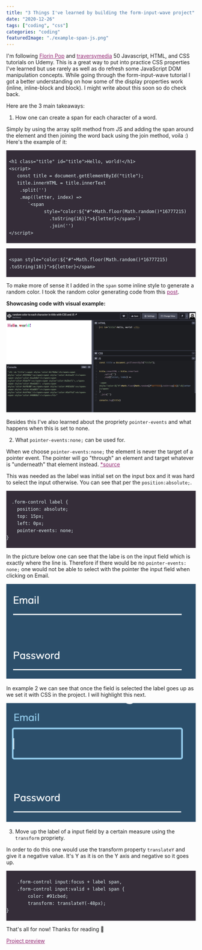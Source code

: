 ```yaml
---
title: "3 Things I've learned by building the form-input-wave project"
date: "2020-12-26"
tags: ["coding", "css"]
categories: "coding"
featuredImage: "./example-span-js.png"
---
```


I'm following <a style="color: #942874; text-decoration:underline" target="blank" href="https://twitter.com/florinpop1705">Florin Pop</a> and <a style="color: #942874; text-decoration:underline" target="blank" href="https://twitter.com/traversymedia">traversymedia</a> 50 Javascript, HTML, and CSS tutorials on Udemy. This is a great way to put into practice CSS properties I've learned but use rarely as well as do refresh some JavaScript DOM manipulation concepts.
While going through the form-input-wave tutorial I got a better understanding on how some of the display properties work (inline, inline-block and block). I might write about this soon so do check back.

Here are the 3 main takeaways:

1. How one can create a span for each character of a word.

Simply by using the array split method from JS and adding the span around the element and then joining the word back using the join method, voila :) Here's the example of it:

<pre class="line-numbers" style="background: #352d39; color:#e3f4f5; font-family: Open Sans,sans-serif;">
  <code class="language-markdown">
 &lt;h1 class="title" id="title"&gt;Hello, world!&lt;/h1&gt;  
 &lt;script&gt;
    const title = document.getElementById("title");
	title.innerHTML = title.innerText
     .split('')
     .map((letter, index) => 
  		`&lt;span 
              style="color:${"#"+Math.floor(Math.random()*16777215)
                .toString(16)}"&gt;${letter}&lt;/span&gt;`)
 			    .join('')
 &lt;/script&gt;
  </code>
</pre>

<pre class="line-numbers" style="width:100%; background: #352d39; color:#e3f4f5; font-family: Open Sans,sans-serif;">
  <code class="language-markdown">
 &lt;span style="color:${"#"+Math.floor(Math.random()*16777215)
 .toString(16)}"&gt;${letter}&lt;/span&gt;
  </code>
</pre>

To make more of sense it I added in the `span` some inline style to generate a random color. I took the random color generating code from this <a style="color: #942874; text-decoration:underline" target="blank" href="https://dev.to/akhil_001/generating-random-color-with-single-line-of-js-code-fhj">post</a>.

<b>Showcasing code with visual example:</b>

![Code with the example and visual side](./example-span-js.png)

Besides this I've also learned about the propriety `pointer-events` and what happens when this is set to none.

2. What `pointer-events:none;` can be used for.</span>

When we choose `pointer-events:none;` the element is never the target of a pointer event. The pointer will go "through" an element and target whatever is "underneath" that element instead. <a style="color: #942874; text-decoration:underline" target="blank" href="https://developer.mozilla.org/en-US/docs/Web/CSS/pointer-events">\*source</a>

This was needed as the label was initial set on the input box and it was hard to select the input otherwise. You can see that per the `position:absolute;`.

<pre class="line-numbers" style="max-width=300px; background: #352d39; color:#e3f4f5; font-family: Open Sans,sans-serif">
  <code class="language-css">
  .form-control label {
    position: absolute;
    top: 15px;
    left: 0px;
    pointer-events: none;
}
    </code>
</pre>

In the picture below one can see that the labe is on the input field which is exactly where the line is. Therefore if there would be no `pointer-events: none;` one would not be able to select with the pointer the input field when clicking on Email.

![Example 1 with label on the input field](./example-1.png)

In example 2 we can see that once the field is selected the label goes up as we set it with CSS in the project. I will highlight this next.

![Example 2 label moves above the input field](./example-2.png)

3. Move up the label of a input field by a certain measure using the `transform` propriety.

In order to do this one would use the transform property `translateY` and give it a negative value. It's Y as it is on the Y axis and negative so it goes up.

<pre class="line-numbers" style="max-width=300px; background: #352d39; color:#e3f4f5; font-family: Open Sans,sans-serif">
  <code class="language-css">
    .form-control input:focus + label span,
    .form-control input:valid + label span {
        color: #91cbed;
        transform: translateY(-48px);
}
    </code>
</pre>

That's all for now! Thanks for reading 🙈

<a style="color: #942874; text-decoration:underline" target="blank" href="https://stefi.xyz/50-JS-Projects/form-input-wave/index.html ">Project preview</a>
